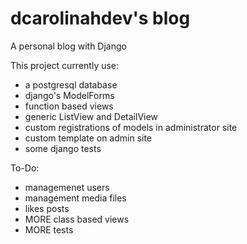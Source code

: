 # dcarolinahdev's blog

A personal blog with Django

This project currently use:

- a postgresql database
- django's ModelForms
- function based views
- generic ListView and DetailView
- custom registrations of models in administrator site
- custom template on admin site
- some django tests

To-Do:

- managemenet users
- management media files
- likes posts
- MORE class based views
- MORE tests

